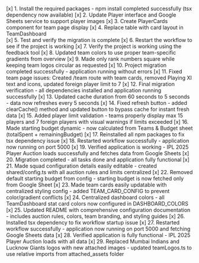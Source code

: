 [x] 1. Install the required packages - npm install completed successfully (tsx dependency now available)
[x] 2. Update Player interface and Google Sheets service to support player images
[x] 3. Create PlayerCards component for team page display
[x] 4. Replace table with card layout in TeamDashboard  
[x] 5. Test and verify the migration is complete
[x] 6. Restart the workflow to see if the project is working
[x] 7. Verify the project is working using the feedback tool
[x] 8. Updated team colors to use proper team-specific gradients from overview
[x] 9. Made only rank numbers square while keeping team logos circular as requested
[x] 10. Project migration completed successfully - application running without errors
[x] 11. Fixed team page issues: Created /team route with team cards, removed Playing XI text and icons, updated foreign player limit to 7
[x] 12. Final migration verification - all dependencies installed and application running successfully
[x] 13. Updated cache duration from 60 seconds to 5 seconds - data now refreshes every 5 seconds
[x] 14. Fixed refresh button - added clearCache() method and updated button to bypass cache for instant fresh data
[x] 15. Added player limit validation - teams properly display max 15 players and 7 foreign players with visual warnings if limits exceeded
[x] 16. Made starting budget dynamic - now calculated from Teams & Budget sheet (totalSpent + remainingBudget)
[x] 17. Reinstalled all npm packages to fix tsx dependency issue
[x] 18. Restarted workflow successfully - application now running on port 5000
[x] 19. Verified application is working - IPL 2025 Player Auction loads successfully and fetches data from Google Sheets
[x] 20. Migration completed - all tasks done and application fully functional
[x] 21. Made squad configuration details easily editable - created shared/config.ts with all auction rules and limits centralized
[x] 22. Removed default starting budget from config - starting budget is now fetched only from Google Sheet
[x] 23. Made team cards easily updatable with centralized styling config - added TEAM_CARD_CONFIG to prevent color/gradient conflicts
[x] 24. Centralized dashboard colors - all TeamDashboard stat card colors now configured in DASHBOARD_COLORS
[x] 25. Updated README with comprehensive configuration documentation - includes auction rules, colors, team branding, and styling guides
[x] 26. Installed tsx dependency to fix workflow startup issue
[x] 27. Restarted workflow successfully - application now running on port 5000 and fetching Google Sheets data
[x] 28. Verified application is fully functional - IPL 2025 Player Auction loads with all data
[x] 29. Replaced Mumbai Indians and Lucknow Giants logos with new attached images - updated teamLogos.ts to use relative imports from attached_assets folder